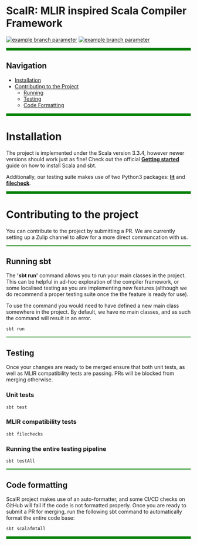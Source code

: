 ScaIR: MLIR inspired Scala Compiler Framework 
===
[![example branch parameter](https://github.com/edin-dal/scair/actions/workflows/tests.yml/badge.svg)](https://github.com/edin-dal/scair/actions/workflows/tests.yml/badge.svg?branch=main)
[![example branch parameter](https://img.shields.io/badge/license-Apache_2.0-blue)](https://github.com/edin-dal/scair/blob/main/LICENSE)

<hr style="height: 7px; background-color: green; border: none;">

## Navigation
- [Installation](#installation)
- [Contributing to the Project](#contributing-to-the-project)
    - [Running](#running-sbt)
    - [Testing](#testing)  
    - [Code Formatting](#code-formatting) 

<hr style="height: 7px; background-color: green; border: none;">

# Installation
The project is implemented under the Scala version 3.3.4, however newer versions should work just as fine! Check out the official **[Getting started](https://docs.scala-lang.org/getting-started/install-scala.html#:~:text=Using%20the%20Scala%20Installer%20(recommended%20way)&text=Install%20it%20on%20your%20system%20with%20the%20following%20instructions.&text=%26%26%20.%2Fcs%20setup-,Run%20the%20following%20command%20in%20your,following%20the%20on%2Dscreen%20instructions.&text=Download%20and%20execute%20the%20Scala,follow%20the%20on%2Dscreen%20instructions.)** guide on how to install Scala and sbt.

Additionally, our testing suite makes use of two Python3 packages: [**lit**](https://pypi.org/project/lit/) and [**filecheck**](https://pypi.org/project/filecheck/0.0.13/).

<hr style="height: 7px; background-color: green; border: none;">

# Contributing to the project

You can contribute to the project by submitting a PR. We are currently setting up a Zulip channel to allow for a more direct communcation with us.

<hr style="height:2px; background-color: green; border: none;">

## Running sbt

The **'sbt run'** command allows you to run your main classes in the project. This can be helpful in ad-hoc exploration of the compiler framework, or some localised testing as you are implementing new features (although we do recommend a proper testing suite once the the feature is ready for use).

To use the command you would need to have defined a new main class somewhere in the project. By default, we have no main classes, and as such the command will result in an error.

```
sbt run
```

<hr style="height:2px; background-color: green; border: none;">

## Testing

Once your changes are ready to be merged ensure that both unit tests, as well as MLIR compatibility tests are passing. PRs will be blocked from merging otherwise.

### **Unit tests**
```
sbt test
```

### **MLIR compatibility tests**
```
sbt filechecks
```

### **Running the entire testing pipeline**
```
sbt testAll
```

<hr style="height:2px; background-color: green; border: none;">

## Code formatting
ScaIR project makes use of an auto-formatter, and some CI/CD checks on GitHub will fail if the code is not formatted properly. Once you are ready to submit a PR for merging, run the following sbt command to automatically format the entire code base:
```
sbt scalafmtAll
```

<hr style="height: 7px; background-color: green; border: none;">